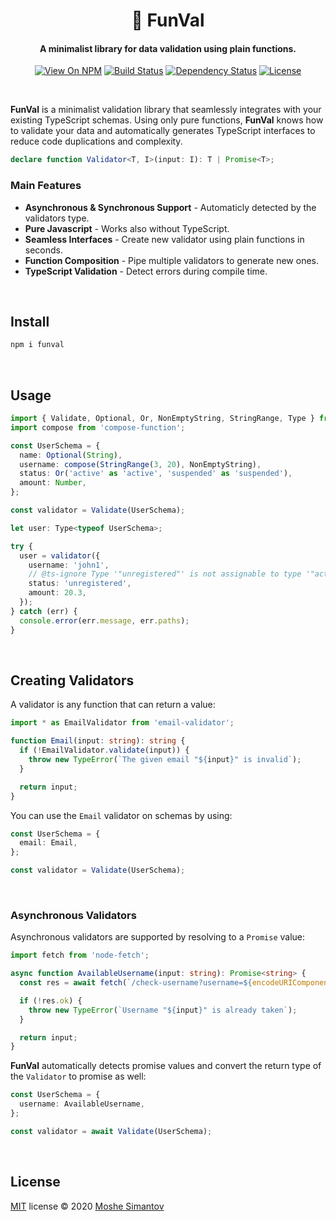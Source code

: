 <h1 align="center">🦩 FunVal</h1>

<h4 align="center">A minimalist library for data validation using plain functions.</h4>

<p align="center">
<a href="https://www.npmjs.org/package/funval"><img src="http://img.shields.io/npm/v/funval.svg" alt="View On NPM"></a>
<a href="https://travis-ci.org/neuledge/funval"><img src="https://travis-ci.org/neuledge/funval.svg?branch=master" alt="Build Status"></a>
<a href="https://david-dm.org/neuledge/funval"><img src="https://david-dm.org/neuledge/funval.svg" alt="Dependency Status"></a>
<a href="LICENSE"><img src="https://img.shields.io/npm/l/funval.svg" alt="License"></a>
</p>
<br>

**FunVal** is a minimalist validation library that seamlessly integrates with your existing
TypeScript schemas. Using only pure functions, **FunVal** knows how to validate your data and
automatically generates TypeScript interfaces to reduce code duplications and complexity.

```ts
declare function Validator<T, I>(input: I): T | Promise<T>;
```

### Main Features

- **Asynchronous & Synchronous Support** - Automaticly detected by the validators type.
- **Pure Javascript** - Works also without TypeScript.
- **Seamless Interfaces** - Create new validator using plain functions in seconds.
- **Function Composition** - Pipe multiple validators to generate new ones.
- **TypeScript Validation** - Detect errors during compile time. 

<br>

## Install

```bash
npm i funval
```

<br>

## Usage

```ts
import { Validate, Optional, Or, NonEmptyString, StringRange, Type } from 'funval';
import compose from 'compose-function';

const UserSchema = {
  name: Optional(String),
  username: compose(StringRange(3, 20), NonEmptyString),
  status: Or('active' as 'active', 'suspended' as 'suspended'),
  amount: Number,
};

const validator = Validate(UserSchema);

let user: Type<typeof UserSchema>;

try {
  user = validator({
    username: 'john1',
    // @ts-ignore Type '"unregistered"' is not assignable to type '"active" | "suspended"'.
    status: 'unregistered',
    amount: 20.3,
  });
} catch (err) {
  console.error(err.message, err.paths);
}
```

<br>

## Creating Validators

A validator is any function that can return a value:

```ts
import * as EmailValidator from 'email-validator';

function Email(input: string): string {
  if (!EmailValidator.validate(input)) {
    throw new TypeError(`The given email "${input}" is invalid`);
  }

  return input;
}
```

You can use the `Email` validator on schemas by using:

```ts
const UserSchema = {
  email: Email,
};

const validator = Validate(UserSchema);
```

<br>

### Asynchronous Validators

Asynchronous validators are supported by resolving to a `Promise` value:

```ts
import fetch from 'node-fetch';

async function AvailableUsername(input: string): Promise<string> {
  const res = await fetch(`/check-username?username=${encodeURIComponent(input)}`);

  if (!res.ok) {
    throw new TypeError(`Username "${input}" is already taken`);
  }

  return input;
}
```

**FunVal** automatically detects promise values and convert the return type of the `Validator` to promise as well: 
```ts
const UserSchema = {
  username: AvailableUsername,
};

const validator = await Validate(UserSchema);
```

<br>

## License

[MIT](LICENSE) license &copy; 2020 [Moshe Simantov](https://moshe.io)
